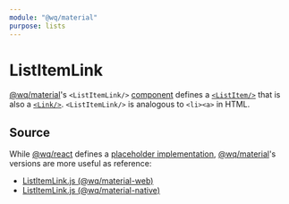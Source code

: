 ```yaml
---
module: "@wq/material"
purpose: lists
---
```


# ListItemLink

[@wq/material]'s `<ListItemLink/>` [component][index] defines a [`<ListItem/>`][ListItem] that is also a [`<Link/>`][Link].  `<ListItemLink/>` is analogous to `<li><a>` in HTML.

## Source

While [@wq/react] defines a [placeholder implementation][react-src], [@wq/material]'s versions are more useful as reference:

 * [ListItemLink.js (@wq/material-web)][material-web-src]
 * [ListItemLink.js (@wq/material-native)][material-native-src]


[index]: ./index.md
[@wq/react]: ../@wq/react.md
[@wq/material]: ../@wq/material.md
[Link]: ./Link.md
[ListItem]: ./ListItem.md
[react-src]: https://github.com/wq/wq.app/blob/main/packages/react/src/components/ListItemLink.js
[material-web-src]: https://github.com/wq/wq.app/blob/main/packages/material-web/src/components/ListItemLink.js
[material-native-src]: https://github.com/wq/wq.app/blob/main/packages/material-native/src/components/ListItemLink.js
